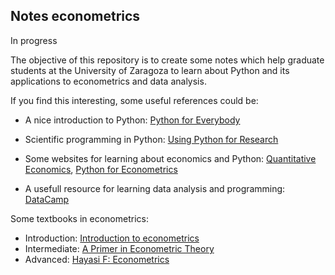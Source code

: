 ## Notes econometrics

In progress

The objective of this repository is to create some notes which help graduate students  at the University of Zaragoza to learn about Python and its applications to econometrics and data analysis.

If you find this interesting, some useful references could be:

- A nice introduction to Python: [Python for Everybody](https://www.coursera.org/specializations/python)

- Scientific programming in Python:  [Using Python for Research](https://www.edx.org/es/course/using-python-research-harvardx-ph526x-0)

- Some websites for learning about economics and Python:
[Quantitative Economics](https://lectures.quantecon.org),
[Python for Econometrics](https://www.kevinsheppard.com/Python_for_Econometrics)

- A usefull resource for learning data analysis and programming: [DataCamp](https://www.datacamp.com)

Some textbooks in econometrics:

  - Introduction: [Introduction to econometrics](http://catalogue.pearsoned.co.uk/educator/product/Introduction-to-Econometrics-International-Edition/9781408264331.page) 
  - Intermediate: [A Primer in Econometric Theory](https://mitpress.mit.edu/books/primer-econometric-theory)
  - Advanced: [Hayasi F: Econometrics](https://press.princeton.edu/titles/6946.html) 


